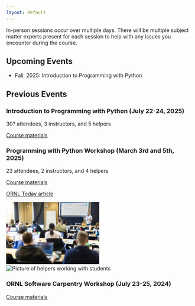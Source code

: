 ```yaml
---
layout: default
---
```


In-person sessions occur over multiple days. There will be multiple subject matter experts
present for each session to help with any issues you encounter during the course.

## Upcoming Events

* Fall, 2025: Introduction to Programming with Python

## Previous Events

### Introduction to Programming with Python (July 22-24, 2025)

30? attendees, 3 instructors, and 5 helpers

[Course materials](https://ornl-training.github.io/2025-07-22-ORNL/)

### Programming with Python Workshop (March 3rd and 5th, 2025)

23 attendees, 2 instructors, and 4 helpers

[Course materials](https://ornl-training.github.io/2025-03-03-ORNL/)

[ORNL Today article](https://ornl.sharepoint.com/Pages/Article.aspx?articleId=47304)

<div class="image-row">
    <img alt="Picture of instructor live coding with students" src="/public/img/2025-P02687.jpg" width="50%">
    <img alt="Picture of helpers working with students" src="/public/img/2025-P02691.jpg" width="50%">
</div>

### ORNL Software Carpentry Workshop (July 23-25, 2024)

[Course materials](https://ornl-training.github.io/2024-07-23-ORNL/)